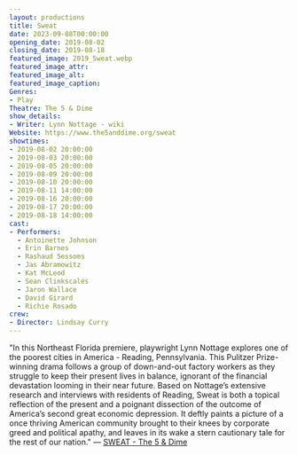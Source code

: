 ```yaml
---
layout: productions
title: Sweat
date: 2023-09-08T00:00:00
opening_date: 2019-08-02
closing_date: 2019-08-18
featured_image: 2019_Sweat.webp
featured_image_attr:
featured_image_alt:
featured_image_caption:
Genres: 
- Play
Theatre: The 5 & Dime
show_details:
- Writer: Lynn Nottage - wiki
Website: https://www.the5anddime.org/sweat
showtimes:
- 2019-08-02 20:00:00
- 2019-08-03 20:00:00
- 2019-08-05 20:00:00
- 2019-08-09 20:00:00
- 2019-08-10 20:00:00
- 2019-08-11 14:00:00
- 2019-08-16 20:00:00
- 2019-08-17 20:00:00
- 2019-08-18 14:00:00
cast:
- Performers:
  - Antoinette Johnson
  - Erin Barnes
  - Rashaud Sessoms
  - Jas Abramowitz
  - Kat McLeod
  - Sean Clinkscales
  - Jaron Wallace
  - David Girard
  - Richie Rosado
crew:
- Director: Lindsay Curry
---
```

"In this Northeast Florida premiere, playwright Lynn Nottage explores one of the poorest cities in America - Reading, Pennsylvania. This Pulitzer Prize-winning drama follows a group of down-and-out factory workers as they struggle to keep their present lives in balance, ignorant of the financial devastation looming in their near future. Based on Nottage’s extensive research and interviews with residents of Reading, Sweat is both a topical reflection of the present and a poignant dissection of the outcome of America’s second great economic depression. It deftly paints a picture of a once thriving American community brought to their knees by corporate greed and political apathy, and leaves in its wake a stern cautionary tale for the rest of our nation." — [SWEAT - The 5 & Dime](https://www.the5anddime.org/sweat)
